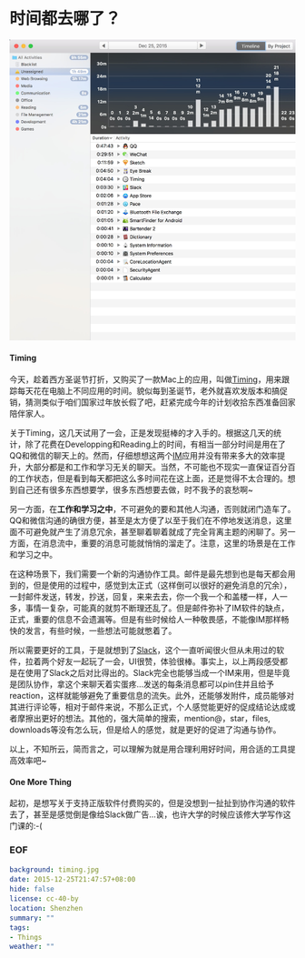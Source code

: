 时间都去哪了？
===

![Timing app screen shot](timing.jpg)

#### Timing
今天，趁着西方圣诞节打折，又购买了一款Mac上的应用，叫做[Timing][1]，用来跟踪每天花在电脑上不同应用的时间。貌似每到圣诞节，老外就喜欢发版本和搞促销，猜测类似于咱们国家过年放长假了吧，赶紧完成今年的计划收拾东西准备回家陪伴家人。

关于Timing，这几天试用了一会，正是发现挺棒的才入手的。根据这几天的统计，除了花费在Developping和Reading上的时间，有相当一部分时间是用在了QQ和微信的聊天上的。然而，仔细想想这两个[IM][2]应用并没有带来多大的效率提升，大部分都是和工作和学习无关的聊天。当然，不可能也不现实一直保证百分百的工作状态，但是看到每天都把这么多时间花在这上面，还是觉得不太合理的。想到自己还有很多东西想要学，很多东西想要去做，时不我予的哀愁啊~

另一方面，在**工作和学习之中**，不可避免的要和其他人沟通，否则就闭门造车了。QQ和微信沟通的确很方便，甚至是太方便了以至于我们在不停地发送消息，这里面不可避免就产生了消息冗余，甚至聊着聊着就成了完全背离主题的闲聊了。另一方面，在消息流中，重要的消息可能就悄悄的溜走了。注意，这里的场景是在工作和学习之中。

在这种场景下，我们需要一个新的沟通协作工具。邮件是最先想到也是每天都会用到的，但是使用的过程中，感觉到太正式（这样倒可以很好的避免消息的冗余），一封邮件发送，转发，抄送，回复，来来去去，你一个我一个和盖楼一样，人一多，事情一复杂，可能真的就剪不断理还乱了。但是邮件弥补了IM软件的缺点，正式，重要的信息不会遗漏等。但是有些时候给人一种敬畏感，不能像IM那样畅快的发言，有些时候，一些想法可能就憋着了。

所以需要更好的工具，于是就想到了[Slack][3]，这个一直听闻很火但从未用过的软件，拉着两个好友一起玩了一会，UI很赞，体验很棒。事实上，以上两段感受都是在使用了Slack之后对比得出的。Slack完全也能够当成一个IM来用，但是毕竟是团队协作，拿这个来聊天着实蛋疼...发送的每条消息都可以pin住并且给予reaction，这样就能够避免了重要信息的流失。此外，还能够发附件，成员能够对其进行评论等，相对于邮件来说，不那么正式，个人感觉能更好的促成结论达成或者摩擦出更好的想法。其他的，强大简单的搜索，mention@，star，files, downloads等没有怎么玩，但是给人的感觉，就是更好的促进了沟通与协作。

以上，不知所云，简而言之，可以理解为就是用合理利用好时间，用合适的工具提高效率吧~

#### One More Thing
起初，是想写关于支持正版软件付费购买的，但是没想到一扯扯到协作沟通的软件去了，甚至是感觉倒是像给Slack做广告...诶，也许大学的时候应该修大学写作这门课的:-(

### EOF
```yaml
background: timing.jpg
date: 2015-12-25T21:47:57+08:00
hide: false
license: cc-40-by
location: Shenzhen
summary: ""
tags:
- Things
weather: ""
```


[1]: https://timingapp.com "Timing - The Best Automatic Mac Time Tracking for ..."
[2]: https://en.wikipedia.org/wiki/Instant_messaging "Instant messaging"
[3]: https://slack.com/ "Slack: Be less busy"
